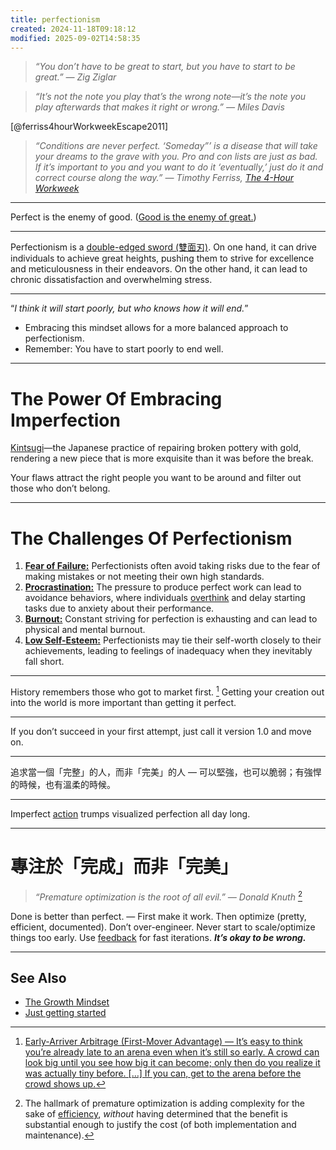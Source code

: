 ```yaml
---
title: perfectionism
created: 2024-11-18T09:18:12
modified: 2025-09-02T14:58:35
---
```


> _“You don’t have to be great to start, but you have to start to be great.” — Zig Ziglar_

> _“It’s not the note you play that’s the wrong note—it’s the note you play afterwards that makes it right or wrong.” — Miles Davis_

[@ferriss4hourWorkweekEscape2011]

> _“Conditions are never perfect. ‘Someday”’ is a disease that will take your dreams to the grave with you. Pro and con lists are just as bad. If it’s important to you and you want to do it ‘eventually,’ just do it and correct course along the way.” ― Timothy Ferriss, [The 4-Hour Workweek](https://www.goodreads.com/work/quotes/1885647)_

---

Perfect is the enemy of good. ([Good is the enemy of great.](Do%20great%20work.md))

---

Perfectionism is a [double-edged sword (雙面刃)](Duality%20versus%20Polarity.md). On one hand, it can drive individuals to achieve great heights, pushing them to strive for excellence and meticulousness in their endeavors. On the other hand, it can lead to chronic dissatisfaction and overwhelming stress.

---

“_I think it will start poorly, but who knows how it will end._”

* Embracing this mindset allows for a more balanced approach to perfectionism.
* Remember: You have to start poorly to end well.

---

# The Power Of Embracing Imperfection

[Kintsugi](https://www.google.com/search?q=Kintsugi)—the Japanese practice of repairing broken pottery with gold, rendering a new piece that is more exquisite than it was before the break.

Your flaws attract the right people you want to be around and filter out those who don’t belong.

---

# The Challenges Of Perfectionism

1. **[Fear of Failure:](Fear%20of%20Failure%20and%20Success.md)** Perfectionists often avoid taking risks due to the fear of making mistakes or not meeting their own high standards.
2. **[Procrastination:](Procrastination.md)** The pressure to produce perfect work can lead to avoidance behaviors, where individuals [overthink](overthinking.md) and delay starting tasks due to anxiety about their performance.
3. **[Burnout:](Burnout.md)** Constant striving for perfection is exhausting and can lead to physical and mental burnout.
4. **[Low Self-Esteem:](your-relationship-with-yourself-sets-the-tone-for-every-other-relationships-you-have.md)** Perfectionists may tie their self-worth closely to their achievements, leading to feelings of inadequacy when they inevitably fall short.

---

History remembers those who got to market first. [^1] Getting your creation out into the world is more important than getting it perfect.

---

If you don’t succeed in your first attempt, just call it version 1.0 and move on.

---

追求當一個「完整」的人，而非「完美」的人 — 可以堅強，也可以脆弱；有強悍的時候，也有溫柔的時候。

---

Imperfect [action](cultivate-a-strong-bias-towards-action.md) trumps visualized perfection all day long.

---

# 專注於「完成」而非「完美」

> _“Premature optimization is the root of all evil.” — Donald Knuth_ [^2]

Done is better than perfect. — First make it work. Then optimize (pretty, efficient, documented). Don’t over-engineer. Never start to scale/optimize things too early. Use [feedback](feedback.md) for fast iterations. _**It’s okay to be wrong.**_

---

## See Also

* [The Growth Mindset](The%20Growth%20Mindset.md)
* [Just getting started](Just%20getting%20started.md)

[^1]: [Early-Arriver Arbitrage (First-Mover Advantage) — It’s easy to think you’re already late to an arena even when it’s still so early. A crowd can look big until you see how big it can become; only then do you realize it was actually tiny before. […] If you can, get to the arena before the crowd shows up.](https://www.workingtheorys.com/p/before-the-crowd)
[^2]: The hallmark of premature optimization is adding complexity for the sake of [efficiency](what-you-work-on-is-far-more-important-than-how-productively-you-work.md), _without_ having determined that the benefit is substantial enough to justify the cost (of both implementation and maintenance).
